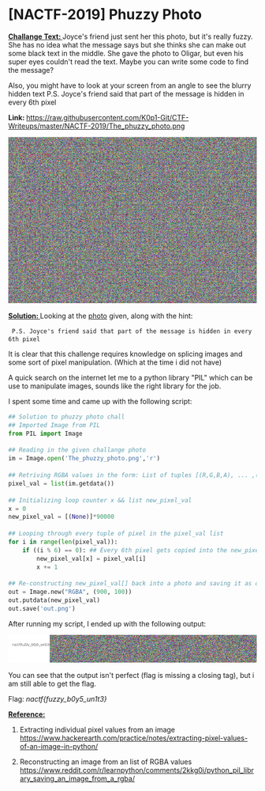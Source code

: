 # [NACTF-2019] Phuzzy Photo
<b><u> Challange Text: </u></b>
Joyce's friend just sent her this photo, but it's really fuzzy. She has no idea what the message says but she thinks she can make out some black text in the middle. She gave the photo to Oligar, but even his super eyes couldn't read the text. Maybe you can write some code to find the message?

Also, you might have to look at your screen from an angle to see the blurry hidden text
P.S. Joyce's friend said that part of the message is hidden in every 6th pixel

<b> Link: </b> https://raw.githubusercontent.com/K0p1-Git/CTF-Writeups/master/NACTF-2019/The_phuzzy_photo.png

![alt text](https://raw.githubusercontent.com/K0p1-Git/CTF-Writeups/master/NACTF-2019/Phuzzy-Photo/The_phuzzy_photo.png "Phuzzy Photo")

<b><u> Solution: </u></b>
Looking at the <a href="https://raw.githubusercontent.com/K0p1-Git/CTF-Writeups/master/NACTF-2019/The_phuzzy_photo.png">photo</a> given, along with the hint: 
```
 P.S. Joyce's friend said that part of the message is hidden in every 6th pixel 
```
It is clear that this challenge requires knowledge on splicing images and some sort of pixel manipulation. (Which at the time i did not have)

A quick search on the internet let me to a python library "PIL" which can be use to manipulate images, sounds like the right library for the job. 

I spent some time and came up with the following script: 
 
```python
## Solution to phuzzy photo chall
## Imported Image from PIL
from PIL import Image

## Reading in the given challange photo
im = Image.open('The_phuzzy_photo.png','r')

## Retriving RGBA values in the form: List of tuples [(R,G,B,A), ... ,(R,G,B,A)]
pixel_val = list(im.getdata())

## Initializing loop counter x && list new_pixel_val
x = 0
new_pixel_val = [(None)]*90000

## Looping through every tuple of pixel in the pixel_val list
for i in range(len(pixel_val)):
    if ((i % 6) == 0): ## Every 6th pixel gets copied into the new_pixel_val[]
        new_pixel_val[x] = pixel_val[i]
        x += 1

## Re-constructing new_pixel_val[] back into a photo and saving it as out.png
out = Image.new("RGBA", (900, 100))
out.putdata(new_pixel_val)
out.save('out.png')
``` 
After running my script, I ended up with the following output:

![alt text](https://raw.githubusercontent.com/K0p1-Git/CTF-Writeups/master/NACTF-2019/Phuzzy-Photo/out.png "out")

You can see that the output isn't perfect (flag is missing a closing tag), but i am still able to get the flag. 

Flag: <i> nactf{fuzzy_b0y5_un1t3} </i>

<b><u>Reference:</u></b>

 1. Extracting individual pixel values from an image
	https://www.hackerearth.com/practice/notes/extracting-pixel-values-of-an-image-in-python/
	  
 2. Reconstructing an image from an list of RGBA values
	https://www.reddit.com/r/learnpython/comments/2kkg0i/python_pil_library_saving_an_image_from_a_rgba/

